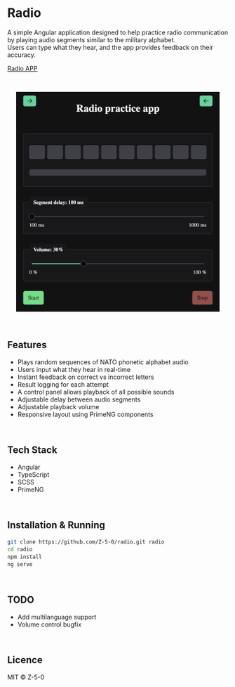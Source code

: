 # Radio

A simple Angular application designed to help practice radio communication by playing audio segments similar to the military alphabet.  
Users can type what they hear, and the app provides feedback on their accuracy.

[Radio APP](https://z-5-0.github.io/radio/)

<br>

<p align="center">
  <img src="https://raw.githubusercontent.com/Z-5-0/radio/main/public/assets/image/app.png" alt="Screenshot" style="height: 500px;">
</p>

<br>

## Features

- Plays random sequences of NATO phonetic alphabet audio
- Users input what they hear in real-time
- Instant feedback on correct vs incorrect letters
- Result logging for each attempt
- A control panel allows playback of all possible sounds
- Adjustable delay between audio segments
- Adjustable playback volume
- Responsive layout using PrimeNG components

<br>

## Tech Stack

- Angular
- TypeScript
- SCSS
- PrimeNG

<br>

## Installation & Running

```bash
git clone https://github.com/Z-5-0/radio.git radio
cd radio
npm install
ng serve
```

<br>

## TODO
- Add multilanguage support
- Volume control bugfix

<br>

## Licence
MIT © Z-5-0
